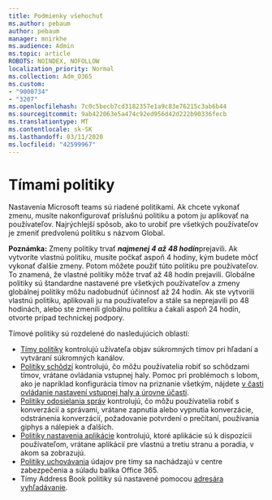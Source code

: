 ```yaml
---
title: Podmienky všehochuť
ms.author: pebaum
author: pebaum
manager: mnirkhe
ms.audience: Admin
ms.topic: article
ROBOTS: NOINDEX, NOFOLLOW
localization_priority: Normal
ms.collection: Adm_O365
ms.custom:
- "9000734"
- "3207"
ms.openlocfilehash: 7c0c5becb7cd3182357e1a9c83e76215c3ab6b44
ms.sourcegitcommit: 9ab422063e5a474c92ed956d42d222b90336fecb
ms.translationtype: MT
ms.contentlocale: sk-SK
ms.lasthandoff: 03/11/2020
ms.locfileid: "42599967"
---
```

# <a name="teams-policies"></a>Tímami politiky

Nastavenia Microsoft teams sú riadené politikami. Ak chcete vykonať zmenu, musíte nakonfigurovať príslušnú politiku a potom ju aplikovať na používateľov. Najrýchlejší spôsob, ako to urobiť pre všetkých používateľov je zmeniť predvolenú politiku s názvom Global. 

**Poznámka:** Zmeny politiky trvať ***najmenej 4 až 48 hodín***prejavili. Ak vytvoríte vlastnú politiku, musíte počkať aspoň 4 hodiny, kým budete môcť vykonať ďalšie zmeny. Potom môžete použiť túto politiku pre používateľov. To znamená, že vlastné politiky môže trvať až 48 hodín prejavili. Globálne politiky sú štandardne nastavené pre všetkých používateľov a zmeny globálnej politiky môžu nadobudnúť účinnosť až 24 hodín. Ak ste vytvorili vlastnú politiku, aplikovali ju na používateľov a stále sa neprejavili po 48 hodinách, alebo ste zmenili globálnu politiku a čakali aspoň 24 hodín, otvorte prípad technickej podpory.

Tímové politiky sú rozdelené do nasledujúcich oblastí:

- [Tímy politiky](https://docs.microsoft.com/MicrosoftTeams/teams-policies) kontrolujú užívateľa objav súkromných tímov pri hľadaní a vytváraní súkromných kanálov.  
- [Politiky schôdzí](https://docs.microsoft.com/microsoftteams/meeting-policies-in-teams) kontrolujú, čo môžu používatelia robiť so schôdzami tímov, vrátane ovládania vstupnej haly. Pomoc pri problémoch s lobom, ako je napríklad konfigurácia tímov na priznanie všetkým, nájdete [v časti ovládanie nastavení vstupnej haly a úrovne účasti](https://docs.microsoft.com/alchemyinsights/bypass-lobby).
- [Politiky odosielania správ](https://docs.microsoft.com/microsoftteams/messaging-policies-in-teams) kontrolujú, čo môžu používatelia robiť s konverzácií a správami, vrátane zapnutia alebo vypnutia konverzácie, odstránenia konverzácií, požadovanie potvrdení o prečítaní, používania giphys a nálepiek a ďalších.
- [Politiky nastavenia aplikácie](https://docs.microsoft.com/MicrosoftTeams/teams-app-setup-policies) kontrolujú, ktoré aplikácie sú k dispozícii používateľom, vrátane aplikácií pre vlastnú a tretiu stranu a poradia, v akom sa zobrazujú.  
- [Politiky uchovávania](https://docs.microsoft.com/microsoftteams/retention-policies) údajov pre tímy sa nachádzajú v centre zabezpečenia a súladu balíka Office 365.
- Tímy Address Book politiky sú nastavené pomocou [adresára vyhľadávanie](https://docs.microsoft.com/MicrosoftTeams/teams-scoped-directory-search).
